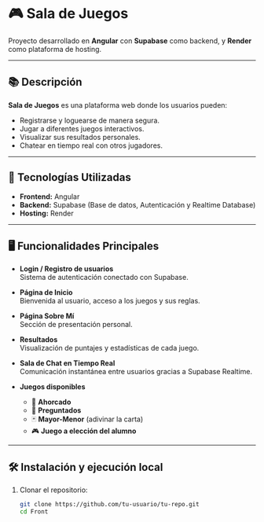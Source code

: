 # 🎮 Sala de Juegos

Proyecto desarrollado en **Angular** con **Supabase** como backend, y **Render** como plataforma de hosting.

---

## 📚 Descripción

**Sala de Juegos** es una plataforma web donde los usuarios pueden:
- Registrarse y loguearse de manera segura.
- Jugar a diferentes juegos interactivos.
- Visualizar sus resultados personales.
- Chatear en tiempo real con otros jugadores.

---

## 🚀 Tecnologías Utilizadas

- **Frontend:** Angular
- **Backend:** Supabase (Base de datos, Autenticación y Realtime Database)
- **Hosting:** Render

---

## 🖥️ Funcionalidades Principales

- **Login / Registro de usuarios**  
  Sistema de autenticación conectado con Supabase.

- **Página de Inicio**  
  Bienvenida al usuario, acceso a los juegos y sus reglas.

- **Página Sobre Mí**  
  Sección de presentación personal.

- **Resultados**  
  Visualización de puntajes y estadísticas de cada juego.

- **Sala de Chat en Tiempo Real**  
  Comunicación instantánea entre usuarios gracias a Supabase Realtime.

- **Juegos disponibles**
  - 🎯 **Ahorcado**
  - 🧠 **Preguntados**
  - 🃏 **Mayor-Menor** (adivinar la carta)
  - 🎮 **Juego a elección del alumno**

---

## 🛠️ Instalación y ejecución local

1. Clonar el repositorio:
   ```bash
   git clone https://github.com/tu-usuario/tu-repo.git
   cd Front
